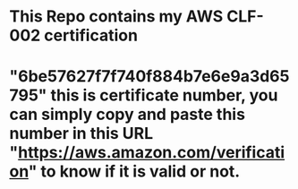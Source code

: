 # This Repo contains my AWS CLF-002 certification
# "6be57627f7f740f884b7e6e9a3d65795" this is certificate number, you can simply copy and paste this number in this URL "https://aws.amazon.com/verification" to know if it is valid or not.
